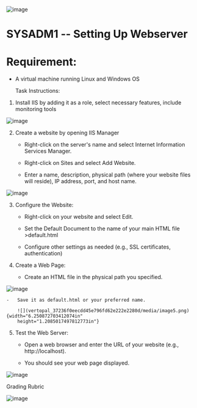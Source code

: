 ![image](https://github.com/user-attachments/assets/cc57be14-97ca-4385-b6ad-2e188dc2cfa6)


# SYSADM1 -- Setting Up Webserver

# Requirement: 

-   A virtual machine running Linux and Windows OS

    Task Instructions:

1.  Install IIS by adding it as a role, select necessary features,
    include monitoring tools

![image](https://github.com/user-attachments/assets/ad4a1271-eb6f-439c-810f-940af466d41c)


2.  Create a website by opening IIS Manager

    -   Right-click on the server's name and select Internet Information
        Services Manager.

    -   Right-click on Sites and select Add Website.

    -   Enter a name, description, physical path (where your website
        files will reside), IP address, port, and host name.

![image](https://github.com/user-attachments/assets/5b25ea4d-ecf7-46bb-9dab-5d0f8a4c2388)


3.  Configure the Website:

    -   Right-click on your website and select Edit.

    -   Set the Default Document to the name of your main HTML file
        \>default.html

    -   Configure other settings as needed (e.g., SSL certificates,
        authentication)

4.  Create a Web Page:

    -   Create an HTML file in the physical path you specified.

![image](https://github.com/user-attachments/assets/9eef5304-5ecd-40a0-891f-295f3be77ffa)


    -   Save it as default.html or your preferred name.

        ![](vertopal_37236f0eecdd45e796fd62e222e2280d/media/image5.png){width="6.250872703412074in"
        height="1.2085017497812773in"}

5.  Test the Web Server:

    -   Open a web browser and enter the URL of your website (e.g.,
        http://localhost).

    -   You should see your web page displayed.

![image](https://github.com/user-attachments/assets/7b3693c9-950b-40c9-9ba4-b833ba5be816)


Grading Rubric

![image](https://github.com/user-attachments/assets/04e9d22c-9c9c-484c-b2c9-53bf31949efc)

